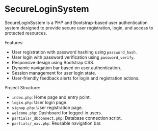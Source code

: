 # SecureLoginSystem
SecureLoginSystem is a PHP and Bootstrap-based user authentication system designed to provide secure user registration, login, and access to protected resources.

Features:

- User registration with password hashing using `password_hash`.
- User login with password verification using `password_verify`.
- Responsive design using Bootstrap CSS.
- Dynamic navigation bar based on user authentication.
- Session management for user login state.
- User-friendly feedback alerts for login and registration actions.

Project Structure:

- `index.php`: Home page and entry point.
- `login.php`: User login page.
- `signup.php`: User registration page.
- `welcome.php`: Dashboard for logged-in users.
- `partials/_dbconnect.php`: Database connection script.
- `partials/_nav.php`: Reusable navigation bar.

